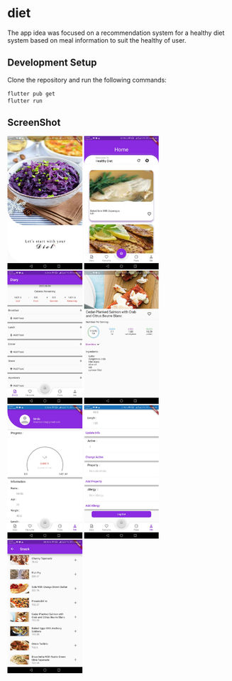 # diet

The app idea was focused on a recommendation system for a healthy diet system based on meal information to suit the healthy of user.

## Development Setup
Clone the repository and run the following commands:
```
flutter pub get
flutter run
```
## ScreenShot
<img src="https://github.com/kindaKharita/diet/blob/master/assets/screenShot/splash.jpg" height="300em" />
<img src="https://github.com/kindaKharita/diet/blob/master/assets/screenShot/home.jpg" height="300em" />&nbsp;&nbsp;&nbsp;&nbsp;&nbsp;&nbsp;&nbsp;&nbsp;<img src="https://github.com/kindaKharita/diet/blob/master/assets/screenShot/diary.jpg" height="300em" />&nbsp;<img src="https://github.com/kindaKharita/diet/blob/master/assets/screenShot/food.jpg" height="300em" />&nbsp;<img src="https://github.com/kindaKharita/diet/blob/master/assets/screenShot/information1.jpg" height="300em" />&nbsp;<img src="https://github.com/kindaKharita/diet/blob/master/assets/screenShot/information2.jpg" height="300em" />&nbsp;<img src="https://github.com/kindaKharita/diet/blob/master/assets/screenShot/listOfFood.jpg" height="300em" />
